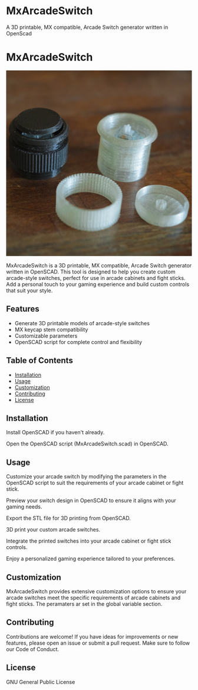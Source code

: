 # MxArcadeSwitch
A  3D printable, MX compatible, Arcade Switch generator written in OpenScad

# MxArcadeSwitch

![MxArcadeSwitch Logo](thumbnailMxArcadeSwitch.jpg)

MxArcadeSwitch is a 3D printable, MX compatible, Arcade Switch generator written in OpenSCAD. This tool is designed to help you create custom arcade-style switches, perfect for use in arcade cabinets and fight sticks.  Add a personal touch to your gaming experience and build custom controls that suit your style.

## Features

- Generate 3D printable models of arcade-style switches
- MX keycap stem compatibility
- Customizable parameters 
- OpenSCAD script for complete control and flexibility

## Table of Contents

- [Installation](#installation)
- [Usage](#usage)
- [Customization](#customization)
- [Contributing](#contributing)
- [License](#license)

## Installation

Install OpenSCAD if you haven't already. 

Open the OpenSCAD script (MxArcadeSwitch.scad) in OpenSCAD.

## Usage
Customize your arcade switch by modifying the parameters in the OpenSCAD script to suit the requirements of your arcade cabinet or fight stick.

Preview your switch design in OpenSCAD to ensure it aligns with your gaming needs.

Export the STL file for 3D printing from OpenSCAD.

3D print your custom arcade switches.

Integrate the printed switches into your arcade cabinet or fight stick controls.

Enjoy a personalized gaming experience tailored to your preferences.

## Customization
MxArcadeSwitch provides extensive customization options to ensure your arcade switches meet the specific requirements of arcade cabinets and fight sticks. The peramaters ar set in the global variable section.

## Contributing
Contributions are welcome! If you have ideas for improvements or new features, please open an issue or submit a pull request. Make sure to follow our Code of Conduct.

## License
GNU General Public License
   
